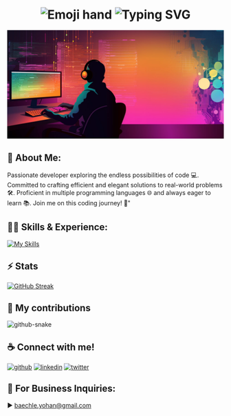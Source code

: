 <h1 align="center"><img align="top" src="https://user-images.githubusercontent.com/18350557/176309783-0785949b-9127-417c-8b55-ab5a4333674e.gif" width="32" height="32" alt="Emoji hand"/>&nbsp;<img src="https://readme-typing-svg.herokuapp.com?font=Fira+Code&weight=600&size=32&pause=1000&width=435&lines=Hi!+I'm+YOHAN+BAECHL%C3%89" alt="Typing SVG" /></h1>

![](https://github.com/Yohan-Baechle/Yohan-Baechle/blob/main/github-banner.jpg?raw=true)

## 🚀 About Me:

Passionate developer exploring the endless possibilities of code 💻. Committed to crafting efficient and elegant solutions to real-world problems 🛠️. Proficient in multiple programming languages 🌐 and always eager to learn 📚. Join me on this coding journey! 🤝"

## 👨‍💻 Skills & Experience:

[![My Skills](https://skillicons.dev/icons?i=vscode,html,css,bootstrap,php,laravel,mysql,js,react,wordpress&perline=5)](https://skillicons.dev)

## ⚡ Stats

[![GitHub Streak](https://streak-stats.demolab.com?user=Yohan-Baechle&theme=transparent)](https://git.io/streak-stats)

## 🐍 My contributions

<picture>
  <source media="(prefers-color-scheme: dark)" srcset="https://github.com/Yohan-Baechle/Yohan-Baechle/blob/output/github-contribution-grid-snake-dark.svg" />
  <source media="(prefers-color-scheme: light)" srcset="https://github.com/Yohan-Baechle/Yohan-Baechle/blob/output/github-contribution-grid-snake.svg" />
  <img alt="github-snake" src="https://github.com/Yohan-Baechle/Yohan-Baechle/blob/output/github-contribution-grid-snake.svg" />
</picture>

## ☕ Connect with me!

[<img src='https://camo.githubusercontent.com/bd2bd127c104ba5c98bb12c70801b075aee1f040009089510f69554300e7ff41/68747470733a2f2f696d672e736869656c64732e696f2f62616467652f4769742d4630353033323f7374796c653d666f722d7468652d6261646765266c6f676f3d676974266c6f676f436f6c6f723d7768697465' alt='github' height='40'>](https://github.com/Yohan-Baechle) [<img src='https://camo.githubusercontent.com/a80d00f23720d0bc9f55481cfcd77ab79e141606829cf16ec43f8cacc7741e46/68747470733a2f2f696d672e736869656c64732e696f2f62616467652f4c696e6b6564496e2d3030373742353f7374796c653d666f722d7468652d6261646765266c6f676f3d6c696e6b6564696e266c6f676f436f6c6f723d7768697465' alt='linkedin' height='40'>](https://www.linkedin.com/in/Yohan-Baechle)
[<img src='https://camo.githubusercontent.com/5d03c86f6a75f7cbe80d135d9162fbf6dc46a31253cf30a8e9bb8279b4d574d3/68747470733a2f2f696d672e736869656c64732e696f2f62616467652f547769747465722d3144413146323f7374796c653d666f722d7468652d6261646765266c6f676f3d74776974746572266c6f676f436f6c6f723d7768697465' alt='twitter' height='40'>](https://twitter.com/Yohan_Baechle)

## 📧 For Business Inquiries:

► baechle.yohan@gmail.com
